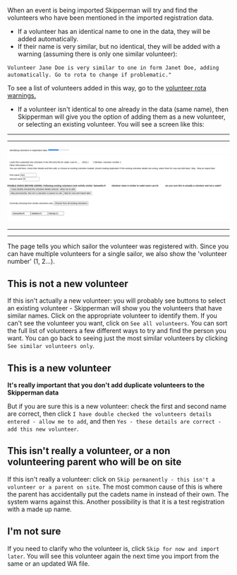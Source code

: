 When an event is being imported Skipperman will try and find the volunteers who have been mentioned in the imported registration data. 

- If a volunteer has an identical name to one in the data, they will be added automatically.
- If their name is very similar, but no identical, they will be added with a warning (assuming there is only one similar volunteer):

```
Volunteer Jane Doe is very similar to one in form Janet Doe, adding automatically. Go to rota to change if problematic."
```

To see a list of volunteers added in this way, go to the [volunteer rota warnings.](volunteer_rota_help.md#warnings)

- If a volunteer isn't identical to one already in the data (same name), then Skipperman will give you the option of adding them as a new volunteer, or selecting an existing volunteer. You will see a screen like this:

***
***
![add_select_volunteer.png](/static/add_select_volunteer.png)
***
***

The page tells you which sailor the volunteer was registered with. Since you can have multiple volunteers for a single sailor, we also show the 'volunteer number' (1, 2...). 

## This is not a new volunteer

If this isn't actually a new volunteer: you will probably see buttons to select an existing volunteer - Skipperman will show you the volunteers that have similar names. Click on the appropriate volunteer to identify them. If you can't see the volunteer you want, click on `See all volunteers`. You can sort the full list of volunteers a few different ways to try and find the person you want. You can go back to seeing just the most similar volunteers by clicking `See similar volunteers only`.

## This is a new volunteer

**It's really important that you don't add duplicate volunteers to the Skipperman data**

But if you are sure this is a new volunteer: check the first and second name are correct, then click `I have double checked the volunteers details entered - allow me to add`, and then `Yes - these details are correct - add this new volunteer`. 

## This isn't really a volunteer, or a non volunteering parent who will be on site

If this isn't really a volunteer: click on `Skip permanently - this isn't a volunteer or a parent on site`. The most common cause of this is where the parent has accidentally put the cadets name in instead of their own. The system warns against this. Another possibility is that it is a test registration with a made up name.


## I'm not sure

If you need to clarify who the volunteer is, click `Skip for now and import later`. You will see this volunteer again the next time you import from the same or an updated WA file.
